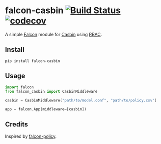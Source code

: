 # falcon-casbin [![Build Status](https://travis-ci.com/alexferl/falcon-casbin.svg?branch=master)](https://app.travis-ci.com/github/alexferl/falcon-casbin) [![codecov](https://codecov.io/gh/alexferl/falcon-casbin/branch/master/graph/badge.svg)](https://codecov.io/gh/alexferl/falcon-casbin)

A simple [Falcon](https://github.com/falconry/falcon) module for [Casbin](https://casbin.org/) using
[RBAC](https://casbin.org/docs/en/rbac).


## Install
```shell
pip install falcon-casbin
```

## Usage
```python
import falcon
from falcon_casbin import CasbinMiddleware

casbin = CasbinMiddleware("path/to/model.conf", "path/to/policy.csv")

app = falcon.App(middleware=[casbin])
```

## Credits
Inspired by [falcon-policy](https://github.com/falconry/falcon-policy).
